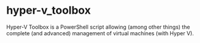 # hyper-v_toolbox
Hyper-V Toolbox is a PowerShell script allowing (among other things) the complete (and advanced) management of virtual machines (with Hyper V).
